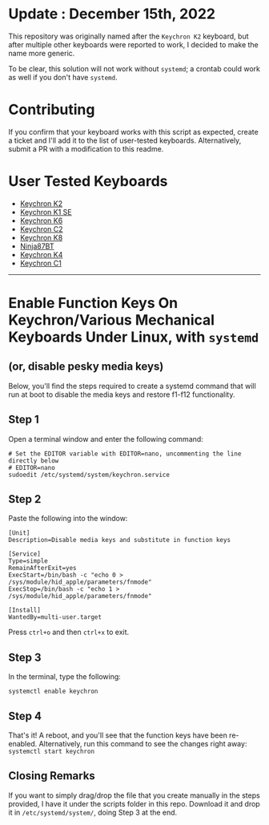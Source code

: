 # Update : December 15th, 2022

This repository was originally named after the `Keychron K2` keyboard, but after multiple other keyboards were reported to work, I decided to make the name more generic.

To be clear, this solution will not work without `systemd`; a crontab could work as well if you don't have `systemd`.

# Contributing

If you confirm that your keyboard works with this script as expected, create a ticket and I'll add it to the list of user-tested keyboards. Alternatively, submit a PR with a modification to this readme.


# User Tested Keyboards
- [Keychron K2](https://github.com/adam-savard/keychron-k2-function-keys-linux/issues/9)
- [Keychron K1 SE](https://github.com/adam-savard/keychron-k2-function-keys-linux/issues/9)
- [Keychron K6](https://github.com/adam-savard/keychron-k2-function-keys-linux/issues/9)
- [Keychron C2](https://github.com/adam-savard/keychron-k2-function-keys-linux/issues/12)
- [Keychron K8](https://github.com/adam-savard/keychron-k2-function-keys-linux/issues/9)
- [Ninja87BT](https://github.com/adam-savard/keychron-k2-function-keys-linux/issues/13)
- [Keychron K4](https://github.com/adam-savard/keychron-k2-function-keys-linux/issues/14)
- [Keychron C1](https://github.com/adam-savard/keyboard-function-keys-linux/issues/19)


---

# Enable Function Keys On Keychron/Various Mechanical Keyboards Under Linux, with `systemd`
## (or, disable pesky media keys)


Below, you'll find the steps required to create a systemd command that will run at boot to disable the media keys and restore f1-f12 functionality.

## Step 1

Open a terminal window and enter the following command:

```shell
# Set the EDITOR variable with EDITOR=nano, uncommenting the line directly below
# EDITOR=nano
sudoedit /etc/systemd/system/keychron.service
```

## Step 2

Paste the following into the window:

```shell
[Unit]
Description=Disable media keys and substitute in function keys

[Service]
Type=simple
RemainAfterExit=yes
ExecStart=/bin/bash -c "echo 0 > /sys/module/hid_apple/parameters/fnmode"
ExecStop=/bin/bash -c "echo 1 > /sys/module/hid_apple/parameters/fnmode"

[Install]
WantedBy=multi-user.target
```

Press `ctrl+o` and then `ctrl+x` to exit.

## Step 3

In the terminal, type the following:

`systemctl enable keychron`

## Step 4

That's it! A reboot, and you'll see that the function keys have been re-enabled.
Alternatively, run this command to see the changes right away:
`systemctl start keychron`

## Closing Remarks

If you want to simply drag/drop the file that you create manually in the steps provided, I have it under the scripts folder in this repo. Download it and drop it in `/etc/systemd/system/`, doing Step 3 at the end.
